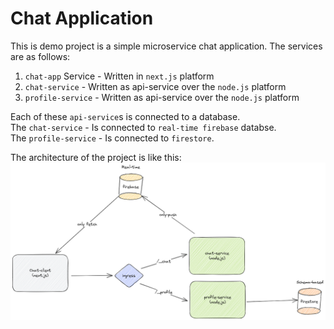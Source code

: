 # Chat Application
This is demo project is a simple microservice chat application.
The services are as follows: <br/>

1. `chat-app` Service - Written in `next.js` platform
2. `chat-service` - Written as api-service over the `node.js` platform
3. `profile-service` - Written as api-service over the `node.js` platform

Each of these `api-service`s is connected to a database. <br/>
The `chat-service` - Is connected to `real-time firebase` databse. <br/>
The `profile-service` - Is connected to `firestore`. <br/>

The architecture of the project is like this:
![Architecture](.docs_assets/architecture.png)